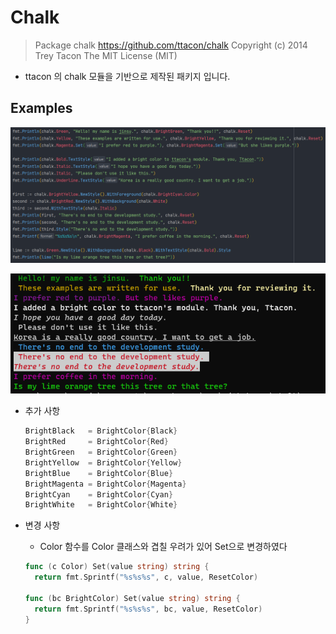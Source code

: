 # Chalk

> Package chalk https://github.com/ttacon/chalk
> Copyright (c) 2014 Trey Tacon
> The MIT License (MIT)

- ttacon 의  chalk  모듈을 기반으로 제작된 패키지 입니다.

## Examples

![image-20210902231614451](README.assets/image-20210902231614451.png)

![image-20210902231634115](README.assets/image-20210902231634115.png)

- 추가 사항

  ```go
  BrightBlack   = BrightColor{Black}
  BrightRed     = BrightColor{Red}
  BrightGreen   = BrightColor{Green}
  BrightYellow  = BrightColor{Yellow}
  BrightBlue    = BrightColor{Blue}
  BrightMagenta = BrightColor{Magenta}
  BrightCyan    = BrightColor{Cyan}
  BrightWhite   = BrightColor{White}
  ```

- 변경 사항

  - Color 함수를 Color 클래스와 겹칠 우려가 있어 Set으로 변경하였다

  ```go
  func (c Color) Set(value string) string {
  	return fmt.Sprintf("%s%s%s", c, value, ResetColor)
      
  func (bc BrightColor) Set(value string) string {
  	return fmt.Sprintf("%s%s%s", bc, value, ResetColor)
  }
  ```

  

